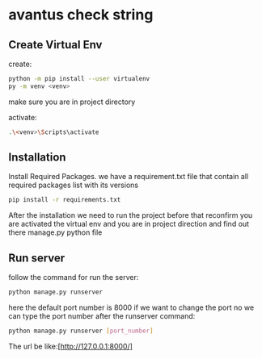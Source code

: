 # avantus check string

## Create Virtual Env
create:

```sh
python -m pip install --user virtualenv
py -m venv <venv>
```
make sure you are in project directory

activate:
```sh
.\<venv>\Scripts\activate
```
## Installation
Install Required Packages. we have a requirement.txt file that contain all required packages list with its versions
```sh
pip install -r requirements.txt
```
After the installation we need to run the project before that reconfirm you are activated the virtual env and you are in project direction and find out there manage.py python file

## Run server

follow the command for run the server:
```sh
python manage.py runserver 
```
here the default port number is 8000 if we want to change the port no we can type the port number after the runserver command:
```sh
python manage.py runserver [port_number]
```
The url be like:[http://127.0.0.1:8000/]